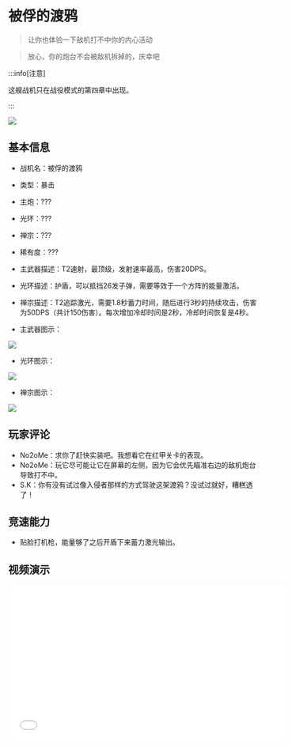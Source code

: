 # 被俘的渡鸦

> 让你也体验一下敌机打不中你的内心活动

> 放心，你的炮台不会被敌机拆掉的，庆幸吧

:::info[注意]

这艘战机只在战役模式的第四章中出现。

:::

<img src="/ships/ship_captured_raven.png" style={{zoom:1}}/>

## 基本信息

- 战机名：被俘的渡鸦
- 类型：暴击
- 主炮：???
- 光环：???
- 禅宗：???
- 稀有度：???
- 主武器描述：T2速射，最顶级，发射速率最高，伤害20DPS。
- 光环描述：护盾，可以抵挡26发子弹，需要等效于一个方阵的能量激活。
- 禅宗描述：T2追踪激光，需要1.8秒蓄力时间，随后进行3秒的持续攻击，伤害为50DPS（共计150伤害）。每次增加冷却时间是2秒，冷却时间恢复是4秒。

- 主武器图示：

<img src="/illustration/main_raven.gif" style={{zoom:1}}/>

- 光环图示：

<img src="/illustration/raven_aura.gif" style={{zoom:1}}/>

- 禅宗图示：

<img src="/illustration/raven_zen.gif" style={{zoom:1}}/>


## 玩家评论

- No2oMe：求你了赶快实装吧。我想看它在红甲关卡的表现。
- No2oMe：玩它尽可能让它在屏幕的左侧，因为它会优先瞄准右边的敌机炮台导致打不中。
- S.K：你有没有试过像入侵者那样的方式驾驶这架渡鸦？没试过就好，糟糕透了！

## 竞速能力

- 贴脸打机枪，能量够了之后开盾下来蓄力激光输出。


## 视频演示

<iframe width="560" height="315" src="//player.bilibili.com/player.html?isOutside=true&aid=114400111367347&bvid=BV1TALWzYEFb&cid=29614277177&p=1&autoplay=false" scrolling="no" border="0" frameborder="no" allow="accelerometer; autoplay; clipboard-write; encrypted-media; gyroscope; picture-in-picture; web-share" framespacing="0" allowfullscreen="true"></iframe>